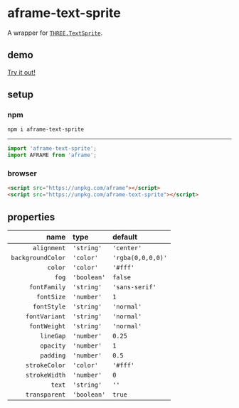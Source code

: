# aframe-text-sprite

A wrapper for [`THREE.TextSprite`](https://github.com/SeregPie/THREE.TextSprite).

## demo

[Try it out!](https://seregpie.github.io/aframe-text-sprite/)

## setup

### npm

```shell
npm i aframe-text-sprite
```

---

```javascript
import 'aframe-text-sprite';
import AFRAME from 'aframe';
```

### browser

```html
<script src="https://unpkg.com/aframe"></script>
<script src="https://unpkg.com/aframe-text-sprite"></script>
```

## properties

| name | type | default |
| ---: | :--- | :--- |
| `alignment` | `'string'` | `'center'` |
| `backgroundColor` | `'color'` | `'rgba(0,0,0,0)'` |
| `color` | `'color'` | `'#fff'` |
| `fog` | `'boolean'` | `false` |
| `fontFamily` | `'string'` | `'sans-serif'` |
| `fontSize` | `'number'` | `1` |
| `fontStyle` | `'string'` | `'normal'` |
| `fontVariant` | `'string'` | `'normal'` |
| `fontWeight` | `'string'` | `'normal'` |
| `lineGap` | `'number'` | `0.25` |
| `opacity` | `'number'` | `1` |
| `padding` | `'number'` | `0.5` |
| `strokeColor` | `'color'` | `'#fff'` |
| `strokeWidth` | `'number'` | `0` |
| `text` | `'string'` | `''` |
| `transparent` | `'boolean'` | `true` |
